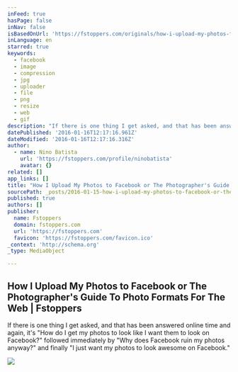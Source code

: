 ```yaml
---
inFeed: true
hasPage: false
inNav: false
isBasedOnUrl: 'https://fstoppers.com/originals/how-i-upload-my-photos-facebook-or-photographers-guide-photo-formats-web-49658'
inLanguage: en
starred: true
keywords:
  - facebook
  - image
  - compression
  - jpg
  - uploader
  - file
  - png
  - resize
  - web
  - gif
description: "If there is one thing I get asked, and that has been answered online time and again, it's \"How do I get my photos to look like I want them to look on Facebook?\" followed immediately by \"Why does Facebook ruin my photos anyway?\" and finally \"I just want my photos to look awesome on Facebook.\""
datePublished: '2016-01-16T12:17:16.961Z'
dateModified: '2016-01-16T12:17:16.316Z'
author:
  - name: Nino Batista
    url: 'https://fstoppers.com/profile/ninobatista'
    avatar: {}
related: []
app_links: []
title: "How I Upload My Photos to Facebook or The Photographer's Guide To Photo Formats For The Web | Fstoppers"
sourcePath: _posts/2016-01-15-how-i-upload-my-photos-to-facebook-or-the-photographers-gui.md
published: true
authors: []
publisher:
  name: Fstoppers
  domain: fstoppers.com
  url: 'https://fstoppers.com'
  favicon: 'https://fstoppers.com/favicon.ico'
_context: 'http://schema.org'
_type: MediaObject

---
```

<article style=""><h1>How I Upload My Photos to Facebook or The Photographer's Guide To Photo Formats For The Web | Fstoppers</h1><p>If there is one thing I get asked, and that has been answered online time and again, it's "How do I get my photos to look like I want them to look on Facebook?" followed immediately by "Why does Facebook ruin my photos anyway?" and finally "I just want my photos to look awesome on Facebook."</p><img src="https://s3-us-west-2.amazonaws.com/the-grid-img/p/5695684658224e891a485492bd856d3a9457b66a.png" /></article>